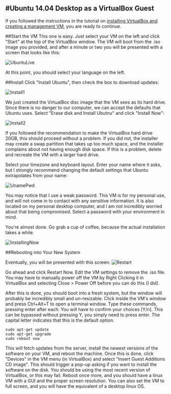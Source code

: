 #Ubuntu 14.04 Desktop as a VirtualBox Guest
------
If you followed the instructions in the tutorial on [installing VirtualBox and creating a management VM](https://github.com/tjtoml/linux_mentor/blob/master/core_skills/create_local_vm.md), you are ready to continue.

##Start the VM
This one is easy. Just select your VM on the left and click "Start" at the top of the VirtualBox window. The VM will boot from the .iso image you provided, and after a minute or two you will be presented with a screen that looks like this:

![UbuntuLive](http://i.imgur.com/rLHjRK1.png)

At this point, you should select your language on the left.

##Install
Click "Install Ubuntu", then check the box to download updates:

![Install1](http://i.imgur.com/cUIeIXv.png)

We just created the VirtualBox disc image that the VM sees as its hard drive. Since there is no danger to our computer, we can accept the defaults that Ubuntu uses. Select "Erase disk and Install Ubutnu" and click "Install Now":

![Install2](http://i.imgur.com/ynOvHmH.png)

If you followed the recommendation to make the VirtualBox hard drive 20GB, this should proceed without a problem. If you did not, the installer may create a swap partition that takes up too much space, and the installer complains about not having enough disk space. If this is a problem, delete and recreate the VM with a larger hard drive.

Select your timezone and keyboard layout. Enter your name where it asks, but I strongly recommend changing the default settings that Ubuntu extrapolates from your name:

![UnamePwd](http://i.imgur.com/lvVZaHY.png)

You may notice that I use a weak password. This VM is for my personal use, and will not come in to contact with any sensitive information. It is also located on my personal desktop computer, and I am not incredibly worried about that being compromised. Select a password with your environment in mind.

You're almost done. Go grab a cup of coffee, because the actual installation takes a while.

![InstallingNow](http://i.imgur.com/XS6XJYE.png)

##Rebooting into Your New System

Eventually, you will be presented with this screen:
![Restart](http://i.imgur.com/ms4bnLW.png)

Go ahead and click Restart Now. Edit the VM settings to remove the .iso file. You may have to manually power off the VM by Right Clicking it in VirtualBox and selecting Close > Power Off before you can do this (I did).

After this is done, you should boot into a fresh system, but the window will probably be incredibly small and un-resizable. Click inside the VM's window and press Ctrl+Alt+T to open a terminal window. Type these commands, pressing enter after each. You will have to confirm your choices [Y/n]. This can be bypassed without pressing Y, you simply need to press enter. The capital letter indicates that this is the default option.

```
sudo apt-get update
sudo apt-get upgrade
sudo reboot now
```


This will fetch updates from the server, install the newest versions of the software on your VM, and reboot the machine. Once this is done, click "Devices" in the VM menu (in VirtualBox) and select "Insert Guest Additions CD image". This should trigger a pop-up asking if you want to install the software on the disk. You should be using the most recent version of VirtualBox, or this may fail. Reboot once more, and you should have a linux VM with a GUI and the proper screen resolution. You can also set the VM to full screen, and you will have the equivalent of a desktop linux OS.

